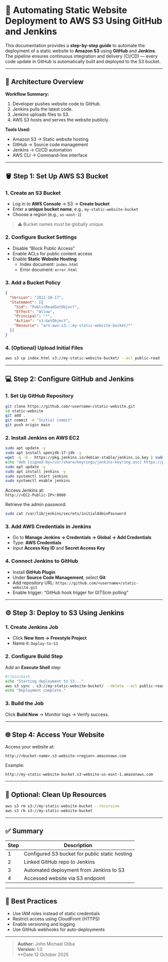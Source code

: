 # 🚀 Automating Static Website Deployment to AWS S3 Using GitHub and Jenkins

This documentation provides a **step-by-step guide** to automate the deployment of a static website to **Amazon S3** using **GitHub** and **Jenkins**. 
The pipeline ensures continuous integration and delivery (CI/CD) — every code update in GitHub is automatically built and deployed to the S3 bucket.

---

## 🧩 Architecture Overview

**Workflow Summary:**
1. Developer pushes website code to GitHub.
2. Jenkins pulls the latest code.
3. Jenkins uploads files to S3.
4. AWS S3 hosts and serves the website publicly.

**Tools Used:**
- Amazon S3 → Static website hosting  
- GitHub → Source code management  
- Jenkins → CI/CD automation  
- AWS CLI → Command-line interface  

---

## 🪣 Step 1: Set Up AWS S3 Bucket

### 1. Create an S3 Bucket
- Log in to **AWS Console** → S3 → **Create bucket**
- Enter a **unique bucket name**, e.g., `my-static-website-bucket`
- Choose a region (e.g., `us-east-1`)

> ⚠️ Bucket names must be globally unique.

### 2. Configure Bucket Settings
- Disable “Block Public Access”
- Enable ACLs for public content access
- Enable **Static Website Hosting**
  - Index document: `index.html`
  - Error document: `error.html`

### 3. Add a Bucket Policy
```json
{
  "Version": "2012-10-17",
  "Statement": [{
    "Sid": "PublicReadGetObject",
    "Effect": "Allow",
    "Principal": "*",
    "Action": "s3:GetObject",
    "Resource": "arn:aws:s3:::my-static-website-bucket/*"
  }]
}
```

### 4. (Optional) Upload Initial Files
```bash
aws s3 cp index.html s3://my-static-website-bucket/ --acl public-read
```

---

## 💻 Step 2: Configure GitHub and Jenkins

### 1. Set Up GitHub Repository
```bash
git clone https://github.com/<username>/static-website.git
cd static-website
git add .
git commit -m "Initial commit"
git push origin main
```

### 2. Install Jenkins on AWS EC2
```bash
sudo apt update -y
sudo apt install openjdk-17-jdk -y
wget -q -O - https://pkg.jenkins.io/debian-stable/jenkins.io.key | sudo tee /usr/share/keyrings/jenkins-keyring.asc
echo "deb [signed-by=/usr/share/keyrings/jenkins-keyring.asc] https://pkg.jenkins.io/debian-stable binary/" | sudo tee /etc/apt/sources.list.d/jenkins.list
sudo apt update -y
sudo apt install jenkins -y
sudo systemctl start jenkins
sudo systemctl enable jenkins
```

Access Jenkins at:  
`http://<EC2-Public-IP>:8080`

Retrieve the admin password:  
```bash
sudo cat /var/lib/jenkins/secrets/initialAdminPassword
```

### 3. Add AWS Credentials in Jenkins
- Go to **Manage Jenkins → Credentials → Global → Add Credentials**
- Type: **AWS Credentials**
- Input **Access Key ID** and **Secret Access Key**

### 4. Connect Jenkins to GitHub
- Install **GitHub Plugin**
- Under **Source Code Management**, select **Git**
- Add repository URL: `https://github.com/<username>/static-website.git`
- Enable trigger: “GitHub hook trigger for GITScm polling”

---

## ⚙️ Step 3: Deploy to S3 Using Jenkins

### 1. Create Jenkins Job
- Click **New Item → Freestyle Project**
- Name it: `Deploy-to-S3`

### 2. Configure Build Step
Add an **Execute Shell** step:

```bash
#!/bin/bash
echo "Starting deployment to S3..."
aws s3 sync . s3://my-static-website-bucket/ --delete --acl public-read
echo "Deployment complete."
```

### 3. Build the Job
Click **Build Now** → Monitor logs → Verify success.

---

## 🌐 Step 4: Access Your Website

Access your website at:

```
http://<bucket-name>.s3-website-<region>.amazonaws.com
```

Example:

```
http://my-static-website-bucket.s3-website-us-east-1.amazonaws.com
```

---

## 🧹 Optional: Clean Up Resources

```bash
aws s3 rm s3://my-static-website-bucket --recursive
aws s3 rb s3://my-static-website-bucket
```

---

## ✅ Summary

| Step | Description |
|------|--------------|
| 1 | Configured S3 bucket for public static hosting |
| 2 | Linked GitHub repo to Jenkins |
| 3 | Automated deployment from Jenkins to S3 |
| 4 | Accessed website via S3 endpoint |

---

## 📘 Best Practices

- Use IAM roles instead of static credentials  
- Restrict access using CloudFront (HTTPS)  
- Enable versioning and logging  
- Use GitHub webhooks for auto-deployments  

---

> **Author:** John Michael Oliba  
> **Version:** 1.0  
> **Date:12 October 2025
